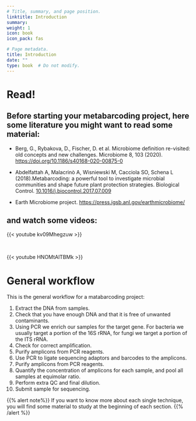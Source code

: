 ```yaml
---
# Title, summary, and page position.
linktitle: Introduction
summary: 
weight: 1
icon: book
icon_pack: fas

# Page metadata.
title: Introduction
date: ""
type: book  # Do not modify.
---
```


# Read!
## Before starting your metabarcoding project, here some literature you might want to read some material:

* Berg, G., Rybakova, D., Fischer, D. et al. Microbiome definition re-visited: old concepts and new challenges. Microbiome 8, 103 (2020). https://doi.org/10.1186/s40168-020-00875-0

* Abdelfattah A, Malacrinò A, Wisniewski M, Cacciola SO, Schena L (2018).Metabarcoding: a powerful tool to investigate microbial communities and shape future plant protection strategies. Biological Control. [10.1016/j.biocontrol.2017.07.009](https://www.sciencedirect.com/science/article/pii/S1049964417301500)

* Earth Microbiome project. https://press.igsb.anl.gov/earthmicrobiome/

## and watch some videos:

{{< youtube kv09Mhegzuw >}}

<br/>

{{< youtube HNOMtAlTBMk >}}


# General workflow

This is the general workflow for a matabarcoding project:
1. Extract the DNA from samples.
2. Check that you have enough DNA and that it is free of unwanted contaminants.
3. Using PCR we enrich our samples for the target gene. For bacteria we usually target a portion of the 16S rRNA, for fungi we target a portion of the ITS rRNA.
4. Check for correct amplification.
5. Purify amplicons from PCR reagents.
6. Use PCR to ligate sequencing adaptors and barcodes to the amplicons.
7. Purify amplicons from PCR reagents.
8. Quantify the concentration of amplicons for each sample, and pool all samples at equimolar ratio.
9. Perform extra QC and final dilution.
10. Submit sample for sequencing.

{{% alert note%}}
If you want to know more about each single technique, you will find some material to study at the beginning of each section.
{{% /alert %}}
